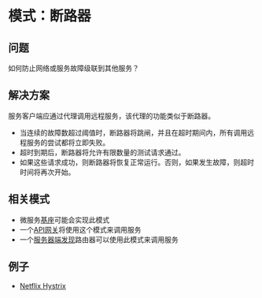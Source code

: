 # 模式：断路器

## 问题

如何防止网络或服务故障级联到其他服务？

## 解决方案

服务客户端应通过代理调用远程服务，该代理的功能类似于断路器。

- 当连续的故障数超过阈值时，断路器将跳闸，并且在超时期间内，所有调用远程服务的尝试都将立即失败。
- 超时到期后，断路器将允许有限数量的测试请求通过。
- 如果这些请求成功，则断路器将恢复正常运行。否则，如果发生故障，则超时时间将再次开始。

## 相关模式

- 微服务[基座](https://microservices.io/patterns/cn/microservice-chassis.html)可能会实现此模式
- 一个[API网关](https://microservices.io/patterns/cn/apigateway.html)将使用这个模式来调用服务
- 一个[服务器端发现](https://microservices.io/patterns/cn/server-side-discovery.html)路由器可以使用此模式来调用服务

## 例子

- [Netflix Hystrix](https://github.com/Netflix/Hystrix)